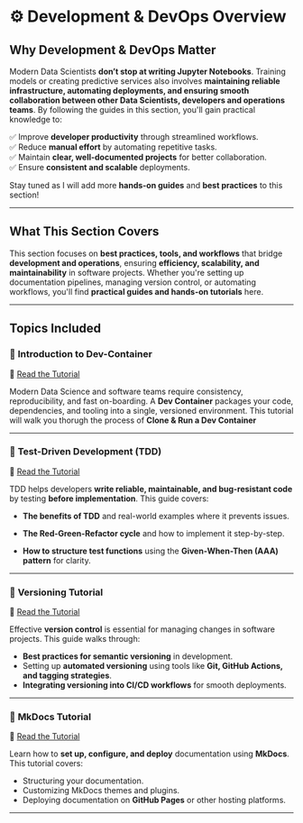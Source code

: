 # ⚙️ Development & DevOps Overview  



## Why Development & DevOps Matter  

Modern Data Scientists **don’t stop at writing Jupyter Notebooks**. Training models or creating predictive services also involves **maintaining reliable infrastructure, automating deployments, and ensuring smooth collaboration between other Data Scientists, developers and operations teams**. By following the guides in this section, you'll gain practical knowledge to:  

✅ Improve **developer productivity** through streamlined workflows.  
✅ Reduce **manual effort** by automating repetitive tasks.  
✅ Maintain **clear, well-documented projects** for better collaboration.  
✅ Ensure **consistent and scalable** deployments.  

Stay tuned as I will add more **hands-on guides** and **best practices** to this section! 

---

## What This Section Covers  

This section focuses on **best practices, tools, and workflows** that bridge **development and operations**, ensuring **efficiency, scalability, and maintainability** in software projects. Whether you're setting up documentation pipelines, managing version control, or automating workflows, you'll find **practical guides and hands-on tutorials** here.  

---

## Topics Included  

### 📖 **Introduction to Dev-Container**  

🔗 [Read the Tutorial](../introduction_to_dev_container/) 

Modern Data Science and software teams require consistency, reproducibility, and fast on-boarding. A **Dev Container** packages your code, dependencies, and tooling into a single, versioned environment. This tutorial will walk you thorugh the process of **Clone & Run a Dev Container** 

---


### 📖 **Test-Driven Development (TDD)**  

🔗 [Read the Tutorial](../tdd_tutorial/) 

TDD helps developers **write reliable, maintainable, and bug-resistant code** by testing **before implementation**. This guide covers:  

- **The benefits of TDD** and real-world examples where it prevents issues.  

- **The Red-Green-Refactor cycle** and how to implement it step-by-step.  

- **How to structure test functions** using the **Given-When-Then (AAA) pattern** for clarity. 

---

### 📖 **Versioning Tutorial**  

🔗 [Read the Tutorial](../versioning_tutorial/) 

Effective **version control** is essential for managing changes in software projects. This guide walks through:  

- **Best practices for semantic versioning** in development.  
- Setting up **automated versioning** using tools like **Git, GitHub Actions, and tagging strategies**.  
- **Integrating versioning into CI/CD workflows** for smooth deployments.  

---

### 📖 **MkDocs Tutorial**  

🔗 [Read the Tutorial](../mkdocs_tutorial/) 

Learn how to **set up, configure, and deploy** documentation using **MkDocs**. This tutorial covers:  

- Structuring your documentation.  
- Customizing MkDocs themes and plugins.  
- Deploying documentation on **GitHub Pages** or other hosting platforms.  

---

